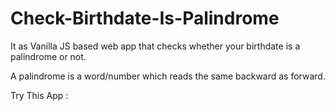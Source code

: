 # Check-Birthdate-Is-Palindrome

It as Vanilla JS based web app that checks whether your birthdate is a palindrome or not. 

A palindrome is a word/number which reads the same backward as forward.

Try This App : 
